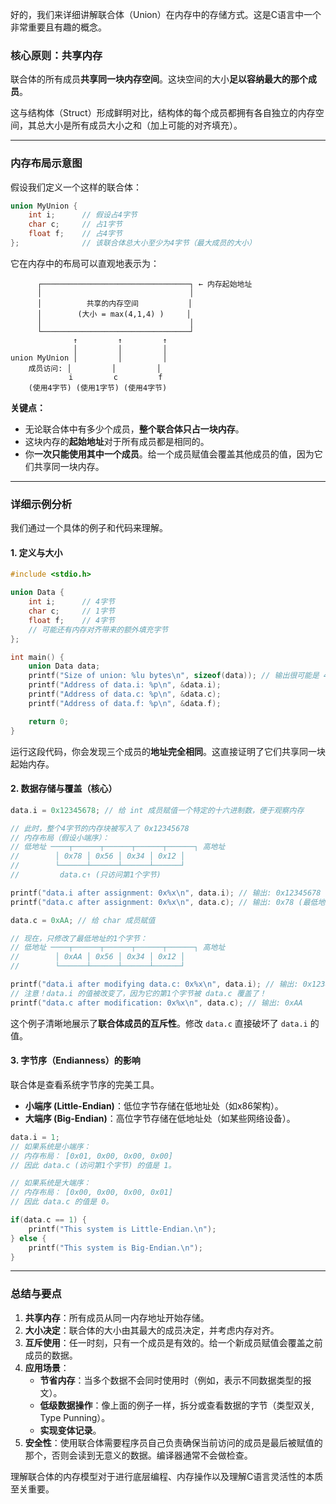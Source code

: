 好的，我们来详细讲解联合体（Union）在内存中的存储方式。这是C语言中一个非常重要且有趣的概念。

### 核心原则：共享内存

联合体的所有成员**共享同一块内存空间**。这块空间的大小**足以容纳最大的那个成员**。

这与结构体（Struct）形成鲜明对比，结构体的每个成员都拥有各自独立的内存空间，其总大小是所有成员大小之和（加上可能的对齐填充）。

---

### 内存布局示意图

假设我们定义一个这样的联合体：

```c
union MyUnion {
    int i;      // 假设占4字节
    char c;     // 占1字节
    float f;    // 占4字节
};              // 该联合体总大小至少为4字节（最大成员的大小）
```

它在内存中的布局可以直观地表示为：

```
      ┌─────────────────────────────────┐ ← 内存起始地址
      │                                 │
      │          共享的内存空间           │
      │        (大小 = max(4,1,4) )     │
      │                                 │
      └─────────────────────────────────┘
              ↑         ↑         ↑
              │         │         │
union MyUnion │         │         │
    成员访问: │         │         │
             i         c         f
    (使用4字节) (使用1字节) (使用4字节)
```

**关键点：**
*   无论联合体中有多少个成员，**整个联合体只占一块内存**。
*   这块内存的**起始地址**对于所有成员都是相同的。
*   你**一次只能使用其中一个成员**。给一个成员赋值会覆盖其他成员的值，因为它们共享同一块内存。

---

### 详细示例分析

我们通过一个具体的例子和代码来理解。

#### 1. 定义与大小

```c
#include <stdio.h>

union Data {
    int i;      // 4字节
    char c;     // 1字节
    float f;    // 4字节
    // 可能还有内存对齐带来的额外填充字节
};

int main() {
    union Data data;
    printf("Size of union: %lu bytes\n", sizeof(data)); // 输出很可能是 4 字节
    printf("Address of data.i: %p\n", &data.i);
    printf("Address of data.c: %p\n", &data.c);
    printf("Address of data.f: %p\n", &data.f);

    return 0;
}
```

运行这段代码，你会发现三个成员的**地址完全相同**。这直接证明了它们共享同一块起始内存。

#### 2. 数据存储与覆盖（核心）

```c
data.i = 0x12345678; // 给 int 成员赋值一个特定的十六进制数，便于观察内存

// 此时，整个4字节的内存块被写入了 0x12345678
// 内存布局（假设小端序）：
// 低地址 ────┬──────┬──────┬──────┬──────┐ 高地址
//        │ 0x78 │ 0x56 │ 0x34 │ 0x12 │
//        └──────┴──────┴──────┴──────┘
//         data.c↑ (只访问第1个字节)

printf("data.i after assignment: 0x%x\n", data.i); // 输出: 0x12345678
printf("data.c after assignment: 0x%x\n", data.c); // 输出: 0x78 (最低地址的1字节)

data.c = 0xAA; // 给 char 成员赋值

// 现在，只修改了最低地址的1个字节：
// 低地址 ────┬──────┬──────┬──────┬──────┐ 高地址
//        │ 0xAA │ 0x56 │ 0x34 │ 0x12 │
//        └──────┴──────┴──────┴──────┘

printf("data.i after modifying data.c: 0x%x\n", data.i); // 输出: 0x123456AA
// 注意！data.i 的值被改变了，因为它的第1个字节被 data.c 覆盖了！
printf("data.c after modification: 0x%x\n", data.c); // 输出: 0xAA
```

这个例子清晰地展示了**联合体成员的互斥性**。修改 `data.c` 直接破坏了 `data.i` 的值。

#### 3. 字节序（Endianness）的影响

联合体是查看系统字节序的完美工具。

*   **小端序 (Little-Endian)**：低位字节存储在低地址处（如x86架构）。
*   **大端序 (Big-Endian)**：高位字节存储在低地址处（如某些网络设备）。

```c
data.i = 1;
// 如果系统是小端序：
// 内存布局： [0x01, 0x00, 0x00, 0x00]
// 因此 data.c (访问第1个字节) 的值是 1。

// 如果系统是大端序：
// 内存布局： [0x00, 0x00, 0x00, 0x01]
// 因此 data.c 的值是 0。

if(data.c == 1) {
    printf("This system is Little-Endian.\n");
} else {
    printf("This system is Big-Endian.\n");
}
```

---

### 总结与要点

1.  **共享内存**：所有成员从同一内存地址开始存储。
2.  **大小决定**：联合体的大小由其最大的成员决定，并考虑内存对齐。
3.  **互斥使用**：任一时刻，只有一个成员是有效的。给一个新成员赋值会覆盖之前成员的数据。
4.  **应用场景**：
    *   **节省内存**：当多个数据不会同时使用时（例如，表示不同数据类型的报文）。
    *   **低级数据操作**：像上面的例子一样，拆分或查看数据的字节（类型双关, Type Punning）。
    *   **实现变体记录**。
5.  **安全性**：使用联合体需要程序员自己负责确保当前访问的成员是最后被赋值的那个，否则会读到无意义的数据。编译器通常不会做检查。

理解联合体的内存模型对于进行底层编程、内存操作以及理解C语言灵活性的本质至关重要。